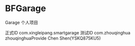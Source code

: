 # BFGarage
Garage 
个人项目

正式ID
    com.xingleipang.smartgarage
测试ID
    com.zhouqinghua
    zhouqinghuaProvide
    Chen Shen(YSKQ875KU5)
